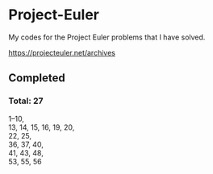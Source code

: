 # Project-Euler

My codes for the Project Euler problems that I have solved.

https://projecteuler.net/archives


## Completed
### Total: 27
1–10,  
13, 14, 15, 16, 19, 20,  
22, 25,  
36, 37, 40,  
41, 43, 48,  
53, 55, 56
